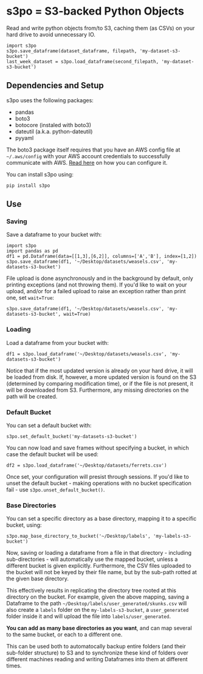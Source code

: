 # s3po = S3-backed Python Objects

Read and write python objects from/to S3, caching them (as CSVs) on your hard drive to avoid unnecessary IO.

```
import s3po
s3po.save_dataframe(dataset_dataframe, filepath, 'my-dataset-s3-bucket')
last_week_dataset = s3po.load_dataframe(second_filepath, 'my-dataset-s3-bucket')
```

## Dependencies and Setup

s3po uses the following packages:
- pandas
- boto3
- botocore (instaled with boto3)
- dateutil (a.k.a. python-dateutil)
- pyyaml

The boto3 package itself requires that you have an AWS config file at ```~/.aws/config``` with your AWS account credentials to successfully communicate with AWS. [Read here](http://docs.aws.amazon.com/cli/latest/userguide/cli-chap-getting-started.html) on how you can configure it.

You can install s3po using:
```
pip install s3po
```

## Use

### Saving
Save a dataframe to your bucket with:
```
import s3po
import pandas as pd
df1 = pd.Dataframe(data=[[1,3],[6,2]], columns=['A','B'], index=[1,2])
s3po.save_dataframe(df1, '~/Desktop/datasets/weasels.csv', 'my-datasets-s3-bucket')
```
File upload is done asynchronously and in the background by default, only printing exceptions (and not throwing them). If you'd like to wait on your upload, and/or for a failed upload to raise an exception rather than print one, set ```wait=True```:
```
s3po.save_dataframe(df1, '~/Desktop/datasets/weasels.csv', 'my-datasets-s3-bucket', wait=True)
```


### Loading
Load a dataframe from your bucket with:
```
df1 = s3po.load_dataframe('~/Desktop/datasets/weasels.csv', 'my-datasets-s3-bucket')
```
Notice that if the most updated version is already on your hard drive, it will be loaded from disk. If, however, a more updated version is found on the S3 (determined by comparing modification time), or if the file is not present, it will be downloaded from S3. Furthermore, any missing directories on the path will be created.

### Default Bucket
You can set a default bucket with:
```
s3po.set_default_bucket('my-datasets-s3-bucket')
```

You can now load and save frames without specifying a bucket, in which case the default bucket will be used:
```
df2 = s3po.load_dataframe('~/Desktop/datasets/ferrets.csv')
```
Once set, your configuration will presist through sessions. If you'd like to unset the default bucket - making operations with no bucket specification fail - use ```s3po.unset_default_bucket()```.

### Base Directories
You can set a specific directory as a base directory, mapping it to a specific bucket, using:
```
s3po.map_base_directory_to_bucket('~/Desktop/labels', 'my-labels-s3-bucket')
```
Now, saving or loading a dataframe from a file in that directory - including sub-directories - will automatically use the mapped bucket, unless a different bucket is given explicitly. Furthermore, the CSV files uploaded to the bucket will not be keyed by their file name, but by the sub-path rotted at the given base directory.

This effectively results in replicating the directory tree rooted at this directory on the bucket. For example, given the above mapping, saving a Dataframe to the path ```~/Desktop/labels/user_generated/skunks.csv``` will also create a ```labels``` folder on the ```my-labels-s3-bucket```, a ```user_generated``` folder inside it and will upload the file into ```labels/user_generated```.

**You can add as many base directories as you want**, and can map several to the same bucket, or each to a different one.

This can be used both to automatocally backup entire folders (and their sub-folder structure) to S3 and to synchronize these kind of folders over different machines reading and writing Dataframes into them at different times.
